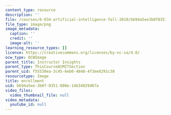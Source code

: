 ```yaml
---
content_type: resource
description: ''
file: /courses/6-034-artificial-intelligence-fall-2010/bb94a5ee3b0f0351808e14b34829d67a_300-approx.png
file_type: image/png
image_metadata:
  caption: ''
  credit: ''
  image-alt: ''
learning_resource_types: []
license: https://creativecommons.org/licenses/by-nc-sa/4.0/
ocw_type: OCWImage
parent_title: Instructor Insights
parent_type: ThisCourseAtMITSection
parent_uid: f55530ea-3c45-6eb0-4848-4f3ee8291c38
resourcetype: Image
title: enrollment
uid: bb94a5ee-3b0f-0351-808e-14b34829d67a
video_files:
  video_thumbnail_file: null
video_metadata:
  youtube_id: null
---
```

